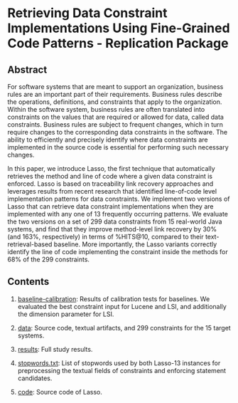 # Retrieving Data Constraint Implementations Using Fine-Grained Code Patterns - Replication Package

## Abstract

For software systems that are meant to support an organization, business rules are an important part of their requirements. Business rules describe the operations, definitions, and constraints that apply to the organization. Within the software system, business rules are often translated into constraints on the values that are required or allowed for data, called data constraints. Business rules are subject to frequent changes, which in turn require changes to the corresponding data constraints in the software. The ability to efficiently and precisely identify where data constraints are implemented in the source code is essential for performing such necessary changes.

In this paper, we introduce Lasso, the first technique that automatically retrieves the method and line of code where a given data constraint is enforced. Lasso is based on traceability link recovery approaches and leverages results from recent research that identified line-of-code level implementation patterns for data constraints. We implement two versions of Lasso that can retrieve data constraint implementations when they are implemented with any one of 13 frequently occurring patterns. We evaluate the two versions on a set of 299 data constraints from 15 real-world Java systems, and find that they improve method-level link recovery by 30% (and 163%, respectively) in terms of %HITS@10, compared to their text-retrieval-based baseline. More importantly, the Lasso variants correctly identify the line of code implementing the constraint inside the methods for 68% of the 299 constraints.

## Contents

1. [baseline-calibration](./baseline-calibration): Results of calibration tests for baselines. We evaluated the best constraint input for Lucene and LSI, and additionally the dimension parameter for LSI.

2. [data](./data): Source code, textual artifacts, and 299 constraints for the 15 target systems.

3. [results](./results): Full study results.

4. [stopwords.txt](./stopwords.txt): List of stopwords used by both Lasso-13 instances for preprocessing the textual fields of constraints and enforcing statement candidates.

5. [code](./code): Source code of Lasso.
